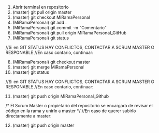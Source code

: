 1. Abrir terminal en repositorio
2. (master) git pull origin master
3. (master) git checkout MiRamaPersonal
4. (MiRamaPersonal) git add .
5. (MiRamaPersonal) git commit -m "Comentario"
6. (MiRamaPersonal) git pull origin MiRamaPersonal_GitHub
7. (MiRamaPersonal) git status

//Si en GIT STATUS HAY CONFLICTOS, CONTACTAR A SCRUM MASTER O RESPONABLE
//En caso contario, continuar:

8. (MiRamaPersonal) git checkout master
9. (master) git merge MiRamaPersonal
10. (master) git status

//Si en GIT STATUS HAY CONFLICTOS, CONTACTAR A SCRUM MASTER O RESPONABLE
//En caso contario, continuar:

11. (master) git push origin MiRamaPersonal_Github

/*
El Scrum Master o propietario del repositorio se encargará de revisar el código en la rama y unirlo a master
*/
//En caso de querer subirlo directamente a master:

12. (master) git push origin master
